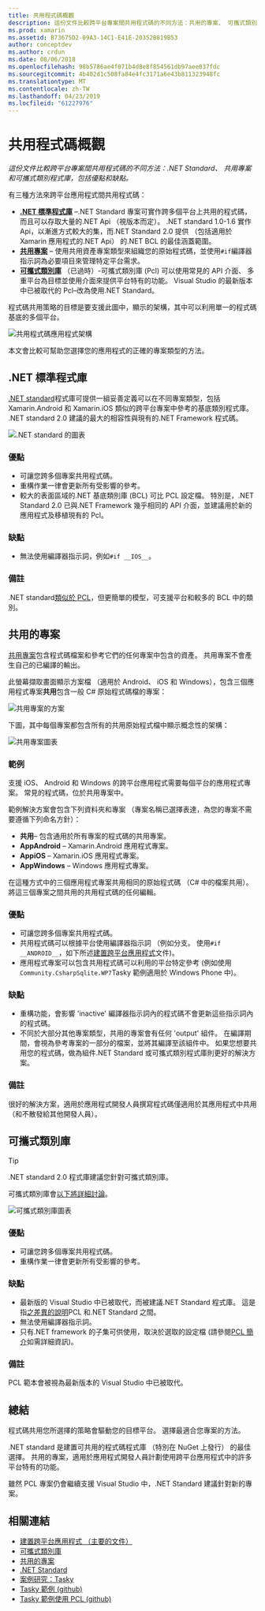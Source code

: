 ```yaml
---
title: 共用程式碼概觀
description: 這份文件比較跨平台專案間共用程式碼的不同方法：共用的專案、 可攜式類別庫和.NET Standard，包括優點和缺點。
ms.prod: xamarin
ms.assetid: B73675D2-09A3-14C1-E41E-20352B819B53
author: conceptdev
ms.author: crdun
ms.date: 08/06/2018
ms.openlocfilehash: 98b5786ae4f071b4d8e8f854561db97aee037fdc
ms.sourcegitcommit: 4b402d1c508fa84e4fc3171a6e43b811323948fc
ms.translationtype: MT
ms.contentlocale: zh-TW
ms.lasthandoff: 04/23/2019
ms.locfileid: "61227976"
---
```

# <a name="sharing-code-overview"></a>共用程式碼概觀

_這份文件比較跨平台專案間共用程式碼的不同方法：.NET Standard、 共用專案和可攜式類別程式庫，包括優點和缺點。_

有三種方法來跨平台應用程式間共用程式碼：

- [**.NET 標準程式庫**](#Net_Standard) –.NET Standard 專案可實作跨多個平台上共用的程式碼，而且可以存取大量的.NET Api （視版本而定）。 .NET standard 1.0-1.6 實作 Api，以漸進方式較大的集，而.NET Standard 2.0 提供 （包括適用於 Xamarin 應用程式的.NET Api） 的.NET BCL 的最佳涵蓋範圍。
- [**共用專案**](#Shared_Projects) – 使用共用資產專案類型來組織您的原始程式碼，並使用`#if`編譯器指示詞為必要項目來管理特定平台需求。
- [**可攜式類別庫**](#Portable_Class_Libraries) （已過時）-可攜式類別庫 (Pcl) 可以使用常見的 API 介面、 多重平台為目標並使用介面來提供平台特有的功能。 Visual Studio 的最新版本中已被取代的 Pcl&ndash;改為使用.NET Standard。

程式碼共用策略的目標是要支援此圖中，顯示的架構，其中可以利用單一的程式碼基底的多個平台。

 ![共用程式碼應用程式架構](code-sharing-images/conceptualarchitecture.png "共用程式碼應用程式架構")

本文會比較可幫助您選擇您的應用程式的正確的專案類型的方法。

<a name="Net_Standard" />

## <a name="net-standard-libraries"></a>.NET 標準程式庫

[.NET standard](~/cross-platform/app-fundamentals/net-standard.md)程式庫可提供一組妥善定義可以在不同專案類型，包括 Xamarin.Android 和 Xamarin.iOS 類似的跨平台專案中參考的基底類別程式庫。 .NET standard 2.0 建議的最大的相容性與現有的.NET Framework 程式碼。

![.NET standard 的圖表](code-sharing-images/netstandard.png ".NET Standard 的圖表")

### <a name="benefits"></a>優點

- 可讓您跨多個專案共用程式碼。
- 重構作業一律會更新所有受影響的參考。
- 較大的表面區域的.NET 基底類別庫 (BCL) 可比 PCL 設定檔。 特別是，.NET Standard 2.0 已與.NET Framework 幾乎相同的 API 介面，並建議用於新的應用程式及移植現有的 Pcl。

### <a name="disadvantages"></a>缺點

- 無法使用編譯器指示詞，例如`#if __IOS__`。

### <a name="remarks"></a>備註

.NET standard[類似於 PCL](https://docs.microsoft.com/dotnet/standard/net-standard#comparison-to-portable-class-libraries)，但更簡單的模型，可支援平台和較多的 BCL 中的類別。

<a name="Shared_Projects" />

## <a name="shared-projects"></a>共用的專案

[共用專案](~/cross-platform/app-fundamentals/shared-projects.md)包含程式碼檔案和參考它們的任何專案中包含的資產。 共用專案不會產生自己的已編譯的輸出。

此螢幕擷取畫面顯示方案檔 （適用於 Android、 iOS 和 Windows），包含三個應用程式專案**共用**包含一般 C# 原始程式碼檔的專案：

![共用專案的方案](code-sharing-images/sharedsolution.png "共用專案的方案")

下圖，其中每個專案都包含所有的共用原始程式檔中顯示概念性的架構：

![共用專案圖表](code-sharing-images/sharedassetproject.png "共用專案的圖表")

### <a name="example"></a>範例

支援 iOS、 Android 和 Windows 的跨平台應用程式需要每個平台的應用程式專案。 常見的程式碼，位於共用專案中。

範例解決方案會包含下列資料夾和專案 （專案名稱已選擇表達，為您的專案不需要遵循下列命名方針）：

- **共用**– 包含通用於所有專案的程式碼的共用專案。
- **AppAndroid** – Xamarin.Android 應用程式專案。
- **AppiOS** – Xamarin.iOS 應用程式專案。
- **AppWindows** – Windows 應用程式專案。

在這種方式中的三個應用程式專案共用相同的原始程式碼 （C# 中的檔案共用）。 將這三個專案之間共用的共用程式碼的任何編輯。

### <a name="benefits"></a>優點

- 可讓您跨多個專案共用程式碼。
- 共用程式碼可以根據平台使用編譯器指示詞 （例如分支。 使用`#if __ANDROID__`，如下所述[建置跨平台應用程式](~/cross-platform/app-fundamentals/building-cross-platform-applications/index.md)文件)。
- 應用程式專案可以包含共用程式碼可以利用的平台特定參考 (例如使用`Community.CsharpSqlite.WP7`Tasky 範例適用於 Windows Phone 中)。

### <a name="disadvantages"></a>缺點

- 重構功能，會影響 'inactive' 編譯器指示詞內的程式碼不會更新這些指示詞內的程式碼。
- 不同於大部分其他專案類型，共用的專案會有任何 'output' 組件。 在編譯期間，會視為參考專案的一部分的檔案，並將其編譯至該組件中。 如果您想要共用您的程式碼，做為組件.NET Standard 或可攜式類別程式庫則更好的解決方案。

<a name="Shared_Remarks" />

### <a name="remarks"></a>備註

很好的解決方案，適用於應用程式開發人員撰寫程式碼僅適用於其應用程式中共用 （和不散發給其他開發人員）。

<a name="Portable_Class_Libraries" />

## <a name="portable-class-libraries"></a>可攜式類別庫

> [!TIP]
> .NET standard 2.0 程式庫建議您針對可攜式類別庫。

可攜式類別庫會[以下將詳細討論](~/cross-platform/app-fundamentals/pcl.md)。

![可攜式類別庫圖表](code-sharing-images/portableclasslibrary.png "可攜式類別程式庫的圖表")

### <a name="benefits"></a>優點

- 可讓您跨多個專案共用程式碼。
- 重構作業一律會更新所有受影響的參考。

### <a name="disadvantages"></a>缺點

- 最新版的 Visual Studio 中已被取代，而被建議.NET Standard 程式庫。 這是指[之差異的說明](https://docs.microsoft.com/dotnet/standard/net-standard#comparison-to-portable-class-libraries)PCL 和.NET Standard 之間。
- 無法使用編譯器指示詞。
- 只有.NET framework 的子集可供使用，取決於選取的設定檔 (請參閱[PCL 簡介](~/cross-platform/app-fundamentals/pcl.md)如需詳細資訊)。

### <a name="remarks"></a>備註

PCL 範本會被視為最新版本的 Visual Studio 中已被取代。

## <a name="summary"></a>總結

程式碼共用您所選擇的策略會驅動您的目標平台。 選擇最適合您專案的方法。

.NET standard 是建置可共用的程式碼程式庫 （特別在 NuGet 上發行） 的最佳選擇。 共用的專案，適用於應用程式開發人員計劃使用跨平台應用程式中的許多平台特有的功能。

雖然 PCL 專案仍會繼續支援 Visual Studio 中，.NET Standard 建議針對新的專案。

## <a name="related-links"></a>相關連結

- [建置跨平台應用程式 （主要的文件）](~/cross-platform/app-fundamentals/building-cross-platform-applications/index.md)
- [可攜式類別庫](~/cross-platform/app-fundamentals/pcl.md)
- [共用的專案](~/cross-platform/app-fundamentals/shared-projects.md)
- [.NET Standard](~/cross-platform/app-fundamentals/net-standard.md)
- [案例研究：Tasky](~/cross-platform/app-fundamentals/building-cross-platform-applications/case-study-tasky.md)
- [Tasky 範例 (github)](https://github.com/xamarin/mobile-samples/tree/master/Tasky)
- [Tasky 範例使用 PCL (github)](https://github.com/xamarin/mobile-samples/tree/master/TaskyPortable)
